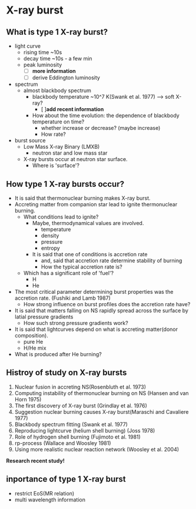 # X-ray burst

## What is type 1 X-ray burst?
- light curve
  - rising time ~10s
  - decay time ~10s - a few min
  - peak luminosity 
    - [ ] **more information**
    - [ ] derive Eddington luminosity
- spectrum
  - almost blackbody spectrum
    - blackbody temperature ~10^7 K(Swank et al. 1977) --> soft X-ray?
      - [ ]**add recent information**
    - How about the time evolution: the dependence of blackbody temperature on time?
      - whether increase or decrease? (maybe increase)
      - How rate?
- burst source
  - Low Mass X-ray Binary (LMXB)
    - neutron star and low mass star
  - X-ray bursts occur at neutron star surface.
    - Where is 'surface'?

## How type 1 X-ray bursts occur?
- It is said that thermonuclear burning makes X-ray burst.
- Accreting matter from companion star lead to ignite thermonuclear burning.
  - What conditions lead to ignite?
    - Maybe, thermodynamical values are involved.
      - temperature
      - density
      - pressure
      - entropy
    - It is said that one of conditions is accretion rate
      - and, said that accretion rate determine stability of burning
      - How the typical accretion rate is?
  - Which has a significant role of 'fuel'?
    - H
    - He
- The most critical parameter determining burst properties was the accretion rate. (Fushiki and Lamb 1987)
  - How strong influence on burst profiles does the accretion rate have?
- It is said that matters falling on NS rapidly spread across the surface by latial pressure gradients
  - How such strong pressure gradients work?
- It is said that lightcurves depend on what is accreting matter(donor composition).
  - pure He
  - H/He mix
- What is produced after He burning?

## Histroy of study on X-ray bursts
1. Nuclear fusion in accreting NS(Rosenbluth et al. 1973) 
2. Computing instability of thermonuclear burning on NS (Hansen and van Horn 1975)
3. The first discovery of X-ray burst (Grindlay et al. 1976)
4. Suggestion nuclear burning causes X-ray burst(Maraschi and Cavaliere 1977)
5. Blackbody spectrum fitting (Swank et al. 1977)
6. Reproducing lightcurve (helium shell burning) (Joss 1978)
7. Role of hydrogen shell burning (Fujimoto et al. 1981)
8. rp-process (Wallace and Woosley 1981)
9. Using more realistic nuclear reaction network (Woosley et al. 2004)

**Research recent study!**

## inportance of type 1 X-ray burst
- restrict EoS(MR relation)
- multi wavelength information